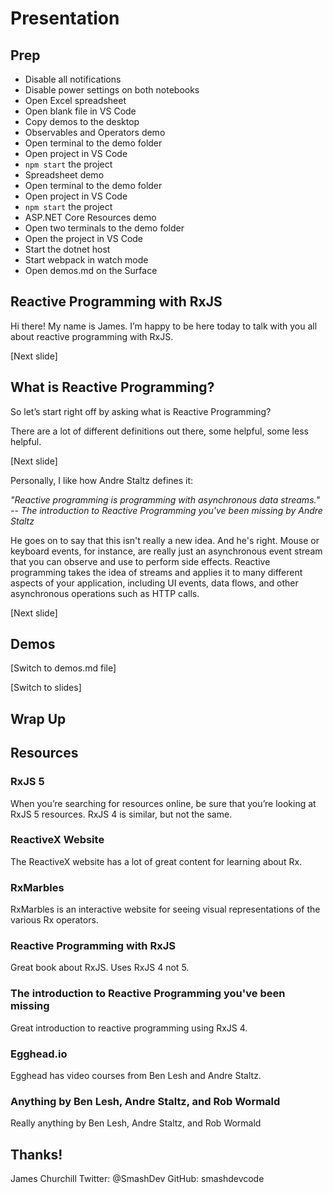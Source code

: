 
# Presentation

## Prep

* Disable all notifications
* Disable power settings on both notebooks
* Open Excel spreadsheet
* Open blank file in VS Code
* Copy demos to the desktop
* Observables and Operators demo
 * Open terminal to the demo folder
 * Open project in VS Code
 * `npm start` the project
* Spreadsheet demo
 * Open terminal to the demo folder
 * Open project in VS Code
 * `npm start` the project
* ASP.NET Core Resources demo
 * Open two terminals to the demo folder
 * Open the project in VS Code
 * Start the dotnet host
 * Start webpack in watch mode
* Open demos.md on the Surface

## Reactive Programming with RxJS

Hi there! My name is James. I’m happy to be here today to talk with you all about reactive programming with RxJS.

[Next slide]

## What is Reactive Programming?

So let’s start right off by asking what is Reactive Programming?

There are a lot of different definitions out there, some helpful, some less helpful.

[Next slide]

Personally, I like how Andre Staltz defines it:

_"Reactive programming is programming with asynchronous data streams." -- The introduction to Reactive Programming you've been missing by Andre Staltz_

He goes on to say that this isn't really a new idea. And he's right. Mouse or keyboard events, for instance, are really just an asynchronous event stream that you can observe and use to perform side effects. Reactive programming takes the idea of streams and applies it to many different aspects of your application, including UI events, data flows, and other asynchronous operations such as HTTP calls.

[Next slide]

## Demos

[Switch to demos.md file]

[Switch to slides]

## Wrap Up

## Resources

### RxJS 5

When you’re searching for resources online, be sure that you’re looking at RxJS 5 resources. RxJS 4 is similar, but not the same.

### ReactiveX Website

The ReactiveX website has a lot of great content for learning about Rx.

### RxMarbles

RxMarbles is an interactive website for seeing visual representations of the various Rx operators.

### Reactive Programming with RxJS

Great book about RxJS. Uses RxJS 4 not 5.

### The introduction to Reactive Programming you've been missing

Great introduction to reactive programming using RxJS 4.

### Egghead.io

Egghead has video courses from Ben Lesh and Andre Staltz.

### Anything by Ben Lesh, Andre Staltz, and Rob Wormald

Really anything by Ben Lesh, Andre Staltz, and Rob Wormald

## Thanks!

James Churchill
Twitter: @SmashDev
GitHub: smashdevcode
